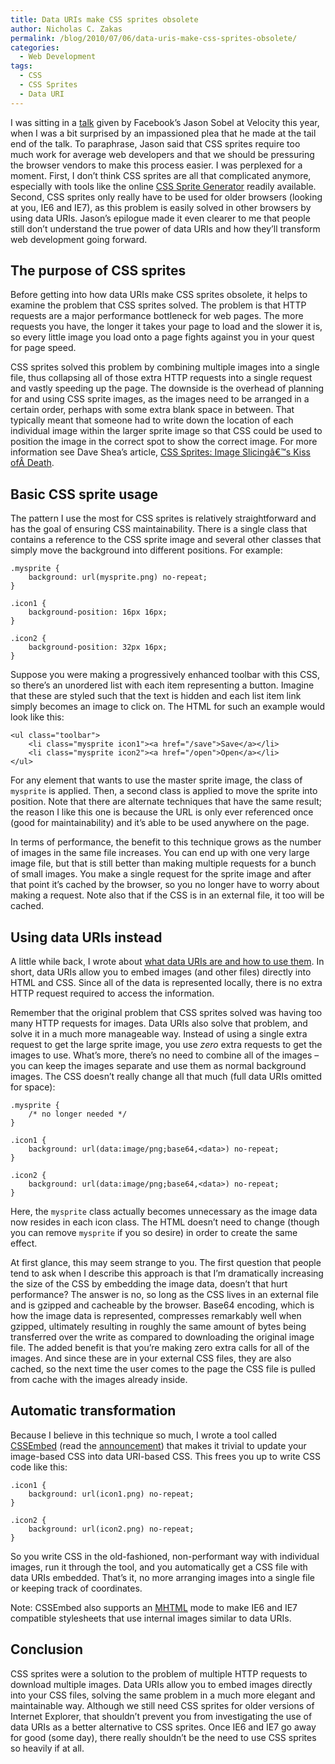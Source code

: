 ```yaml
---
title: Data URIs make CSS sprites obsolete
author: Nicholas C. Zakas
permalink: /blog/2010/07/06/data-uris-make-css-sprites-obsolete/
categories:
  - Web Development
tags:
  - CSS
  - CSS Sprites
  - Data URI
---
```

I was sitting in a [talk][1] given by Facebook&#8217;s Jason Sobel at Velocity this year, when I was a bit surprised by an impassioned plea that he made at the tail end of the talk. To paraphrase, Jason said that CSS sprites require too much work for average web developers and that we should be pressuring the browser vendors to make this process easier. I was perplexed for a moment. First, I don&#8217;t think CSS sprites are all that complicated anymore, especially with tools like the online [CSS Sprite Generator][2] readily available. Second, CSS sprites only really have to be used for older browsers (looking at you, IE6 and IE7), as this problem is easily solved in other browsers by using data URIs. Jason&#8217;s epilogue made it even clearer to me that people still don&#8217;t understand the true power of data URIs and how they&#8217;ll transform web development going forward.

## The purpose of CSS sprites

Before getting into how data URIs make CSS sprites obsolete, it helps to examine the problem that CSS sprites solved. The problem is that HTTP requests are a major performance bottleneck for web pages. The more requests you have, the longer it takes your page to load and the slower it is, so every little image you load onto a page fights against you in your quest for page speed.

CSS sprites solved this problem by combining multiple images into a single file, thus collapsing all of those extra HTTP requests into a single request and vastly speeding up the page. The downside is the overhead of planning for and using CSS sprite images, as the images need to be arranged in a certain order, perhaps with some extra blank space in between. That typically meant that someone had to write down the location of each individual image within the larger sprite image so that CSS could be used to position the image in the correct spot to show the correct image. For more information see Dave Shea&#8217;s article, [CSS Sprites: Image Slicingâ€™s Kiss ofÂ Death][3].

## Basic CSS sprite usage

The pattern I use the most for CSS sprites is relatively straightforward and has the goal of ensuring CSS maintainability. There is a single class that contains a reference to the CSS sprite image and several other classes that simply move the background into different positions. For example:

    .mysprite {
        background: url(mysprite.png) no-repeat;
    }
    
    .icon1 {
        background-position: 16px 16px;
    }
    
    .icon2 {
        background-position: 32px 16px;
    }

Suppose you were making a progressively enhanced toolbar with this CSS, so there&#8217;s an unordered list with each item representing a button. Imagine that these are styled such that the text is hidden and each list item link simply becomes an image to click on. The HTML for such an example would look like this:

    <ul class="toolbar">
        <li class="mysprite icon1"><a href="/save">Save</a></li>
        <li class="mysprite icon2"><a href="/open">Open</a></li>
    </ul>

For any element that wants to use the master sprite image, the class of `mysprite` is applied. Then, a second class is applied to move the sprite into position. Note that there are alternate techniques that have the same result; the reason I like this one is because the URL is only ever referenced once (good for maintainability) and it&#8217;s able to be used anywhere on the page.

In terms of performance, the benefit to this technique grows as the number of images in the same file increases. You can end up with one very large image file, but that is still better than making multiple requests for a bunch of small images. You make a single request for the sprite image and after that point it&#8217;s cached by the browser, so you no longer have to worry about making a request. Note also that if the CSS is in an external file, it too will be cached.

## Using data URIs instead

A little while back, I wrote about [what data URIs are and how to use them][4]. In short, data URIs allow you to embed images (and other files) directly into HTML and CSS. Since all of the data is represented locally, there is no extra HTTP request required to access the information.

Remember that the original problem that CSS sprites solved was having too many HTTP requests for images. Data URIs also solve that problem, and solve it in a much more manageable way. Instead of using a single extra request to get the large sprite image, you use *zero* extra requests to get the images to use. What&#8217;s more, there&#8217;s no need to combine all of the images &#8211; you can keep the images separate and use them as normal background images. The CSS doesn&#8217;t really change all that much (full data URIs omitted for space):

    .mysprite {
        /* no longer needed */
    }
    
    .icon1 {
        background: url(data:image/png;base64,<data>) no-repeat;
    }
    
    .icon2 {
        background: url(data:image/png;base64,<data>) no-repeat;
    }

Here, the `mysprite` class actually becomes unnecessary as the image data now resides in each icon class. The HTML doesn&#8217;t need to change (though you can remove `mysprite` if you so desire) in order to create the same effect.

At first glance, this may seem strange to you. The first question that people tend to ask when I describe this approach is that I&#8217;m dramatically increasing the size of the CSS by embedding the image data, doesn&#8217;t that hurt performance? The answer is no, so long as the CSS lives in an external file and is gzipped and cacheable by the browser. Base64 encoding, which is how the image data is represented, compresses remarkably well when gzipped, ultimately resulting in roughly the same amount of bytes being transferred over the write as compared to downloading the original image file. The added benefit is that you&#8217;re making zero extra calls for all of the images. And since these are in your external CSS files, they are also cached, so the next time the user comes to the page the CSS file is pulled from cache with the images already inside.

## Automatic transformation

Because I believe in this technique so much, I wrote a tool called [CSSEmbed][5] (read the [announcement][6]) that makes it trivial to update your image-based CSS into data URI-based CSS. This frees you up to write CSS code like this:

    .icon1 {
        background: url(icon1.png) no-repeat;
    }
    
    .icon2 {
        background: url(icon2.png) no-repeat;
    }

So you write CSS in the old-fashioned, non-performant way with individual images, run it through the tool, and you automatically get a CSS file with data URIs embedded. That&#8217;s it, no more arranging images into a single file or keeping track of coordinates.

Note: CSSEmbed also supports an [MHTML][7] mode to make IE6 and IE7 compatible stylesheets that use internal images similar to data URIs.

## Conclusion

CSS sprites were a solution to the problem of multiple HTTP requests to download multiple images. Data URIs allow you to embed images directly into your CSS files, solving the same problem in a much more elegant and maintainable way. Although we still need CSS sprites for older versions of Internet Explorer, that shouldn&#8217;t prevent you from investigating the use of data URIs as a better alternative to CSS sprites. Once IE6 and IE7 go away for good (some day), there really shouldn&#8217;t be the need to use CSS sprites so heavily if at all.

 [1]: http://en.oreilly.com/velocity2010/public/schedule/detail/15545
 [2]: http://css-sprit.es/
 [3]: http://www.alistapart.com/articles/sprites/
 [4]: {{site.url}}/blog/2009/10/27/data-uris-explained/
 [5]: http://github.com/nzakas/cssembed
 [6]: {{site.url}}/blog/2009/11/03/automatic-data-uri-embedding-in-css-files/
 [7]: http://en.wikipedia.org/wiki/MHTML
